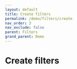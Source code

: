 ```yaml
---
layout: default
title: Create filters
permalink: /demo/filters/create
nav_order: 3
nav_exclude: false
parent: Filters
grand_parent: Demo
---
```


<h1>Create filters</h1>

